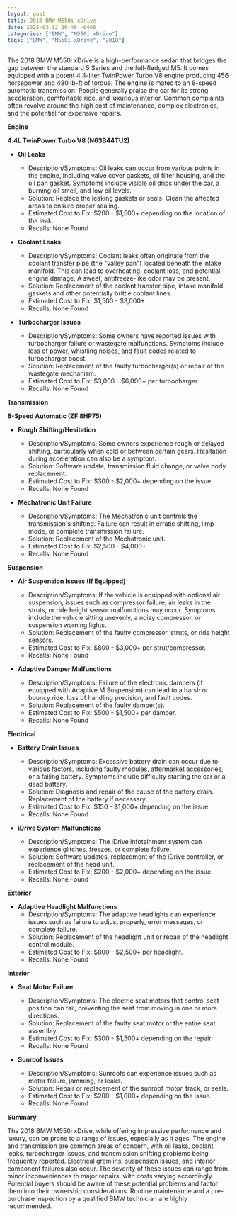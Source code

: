 ```yaml
---
layout: post
title: 2018 BMW M550i xDrive
date: 2025-03-12 16:48 -0400
categories: ["BMW", "M550i xDrive"]
tags: ["BMW", "M550i xDrive", "2018"]
---
```

The 2018 BMW M550i xDrive is a high-performance sedan that bridges the gap between the standard 5 Series and the full-fledged M5. It comes equipped with a potent 4.4-liter TwinPower Turbo V8 engine producing 456 horsepower and 480 lb-ft of torque. The engine is mated to an 8-speed automatic transmission. People generally praise the car for its strong acceleration, comfortable ride, and luxurious interior. Common complaints often revolve around the high cost of maintenance, complex electronics, and the potential for expensive repairs.

**Engine**

**4.4L TwinPower Turbo V8 (N63B44TU2)**

*   **Oil Leaks**
    *   Description/Symptoms: Oil leaks can occur from various points in the engine, including valve cover gaskets, oil filter housing, and the oil pan gasket. Symptoms include visible oil drips under the car, a burning oil smell, and low oil levels.
    *   Solution: Replace the leaking gaskets or seals. Clean the affected areas to ensure proper sealing.
    *   Estimated Cost to Fix: $200 - $1,500+ depending on the location of the leak.
    *   Recalls: None Found

*   **Coolant Leaks**
    *   Description/Symptoms: Coolant leaks often originate from the coolant transfer pipe (the "valley pan") located beneath the intake manifold. This can lead to overheating, coolant loss, and potential engine damage. A sweet, antifreeze-like odor may be present.
    *   Solution: Replacement of the coolant transfer pipe, intake manifold gaskets and other potentially brittle coolant lines.
    *   Estimated Cost to Fix: $1,500 - $3,000+
    *   Recalls: None Found

*   **Turbocharger Issues**
    *   Description/Symptoms: Some owners have reported issues with turbocharger failure or wastegate malfunctions. Symptoms include loss of power, whistling noises, and fault codes related to turbocharger boost.
    *   Solution: Replacement of the faulty turbocharger(s) or repair of the wastegate mechanism.
    *   Estimated Cost to Fix: $3,000 - $6,000+ per turbocharger.
    *   Recalls: None Found

**Transmission**

**8-Speed Automatic (ZF 8HP75)**

*   **Rough Shifting/Hesitation**
    *   Description/Symptoms: Some owners experience rough or delayed shifting, particularly when cold or between certain gears. Hesitation during acceleration can also be a symptom.
    *   Solution: Software update, transmission fluid change, or valve body replacement.
    *   Estimated Cost to Fix: $300 - $2,000+ depending on the issue.
    *   Recalls: None Found

*   **Mechatronic Unit Failure**
    *   Description/Symptoms: The Mechatronic unit controls the transmission's shifting. Failure can result in erratic shifting, limp mode, or complete transmission failure.
    *   Solution: Replacement of the Mechatronic unit.
    *   Estimated Cost to Fix: $2,500 - $4,000+
    *   Recalls: None Found

**Suspension**

*   **Air Suspension Issues (If Equipped)**
    *   Description/Symptoms: If the vehicle is equipped with optional air suspension, issues such as compressor failure, air leaks in the struts, or ride height sensor malfunctions may occur. Symptoms include the vehicle sitting unevenly, a noisy compressor, or suspension warning lights.
    *   Solution: Replacement of the faulty compressor, struts, or ride height sensors.
    *   Estimated Cost to Fix: $800 - $3,000+ per strut/compressor.
    *   Recalls: None Found

*   **Adaptive Damper Malfunctions**
    *   Description/Symptoms: Failure of the electronic dampers (if equipped with Adaptive M Suspension) can lead to a harsh or bouncy ride, loss of handling precision, and fault codes.
    *   Solution: Replacement of the faulty damper(s).
    *   Estimated Cost to Fix: $500 - $1,500+ per damper.
    *   Recalls: None Found

**Electrical**

*   **Battery Drain Issues**
    *   Description/Symptoms: Excessive battery drain can occur due to various factors, including faulty modules, aftermarket accessories, or a failing battery. Symptoms include difficulty starting the car or a dead battery.
    *   Solution: Diagnosis and repair of the cause of the battery drain. Replacement of the battery if necessary.
    *   Estimated Cost to Fix: $150 - $1,000+ depending on the issue.
    *   Recalls: None Found

*   **iDrive System Malfunctions**
    *   Description/Symptoms: The iDrive infotainment system can experience glitches, freezes, or complete failure.
    *   Solution: Software updates, replacement of the iDrive controller, or replacement of the head unit.
    *   Estimated Cost to Fix: $200 - $2,000+ depending on the issue.
    *   Recalls: None Found

**Exterior**

*   **Adaptive Headlight Malfunctions**
    *   Description/Symptoms: The adaptive headlights can experience issues such as failure to adjust properly, error messages, or complete failure.
    *   Solution: Replacement of the headlight unit or repair of the headlight control module.
    *   Estimated Cost to Fix: $800 - $2,500+ per headlight.
    *   Recalls: None Found

**Interior**

*   **Seat Motor Failure**
    *   Description/Symptoms: The electric seat motors that control seat position can fail, preventing the seat from moving in one or more directions.
    *   Solution: Replacement of the faulty seat motor or the entire seat assembly.
    *   Estimated Cost to Fix: $300 - $1,500+ depending on the repair.
    *   Recalls: None Found

*   **Sunroof Issues**
    *   Description/Symptoms: Sunroofs can experience issues such as motor failure, jamming, or leaks.
    *   Solution: Repair or replacement of the sunroof motor, track, or seals.
    *   Estimated Cost to Fix: $200 - $1,000+ depending on the issue.
    *   Recalls: None Found

**Summary**

The 2018 BMW M550i xDrive, while offering impressive performance and luxury, can be prone to a range of issues, especially as it ages. The engine and transmission are common areas of concern, with oil leaks, coolant leaks, turbocharger issues, and transmission shifting problems being frequently reported. Electrical gremlins, suspension issues, and interior component failures also occur. The severity of these issues can range from minor inconveniences to major repairs, with costs varying accordingly. Potential buyers should be aware of these potential problems and factor them into their ownership considerations. Routine maintenance and a pre-purchase inspection by a qualified BMW technician are highly recommended.

